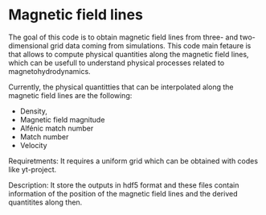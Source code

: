 # Magnetic field lines
The goal of this code is to obtain magnetic field lines from three- and two-dimensional grid data coming from simulations. This code main fetaure is that allows to compute physical quantities along the magnetic field lines, which can be usefull to understand physical processes related to magnetohydrodynamics.

Currently, the physical quantitties that can be interpolated along the magnetic field lines are the following:
- Density,
- Magnetic field magnitude
- Alfénic match number
- Match number
- Velocity


Requiretments: 
It requires a uniform grid which can be obtained with codes like yt-project.

Description: 
It store the outputs in hdf5 format and these files contain information of the position of the magnetic field lines and the derived quantitites along then. 

